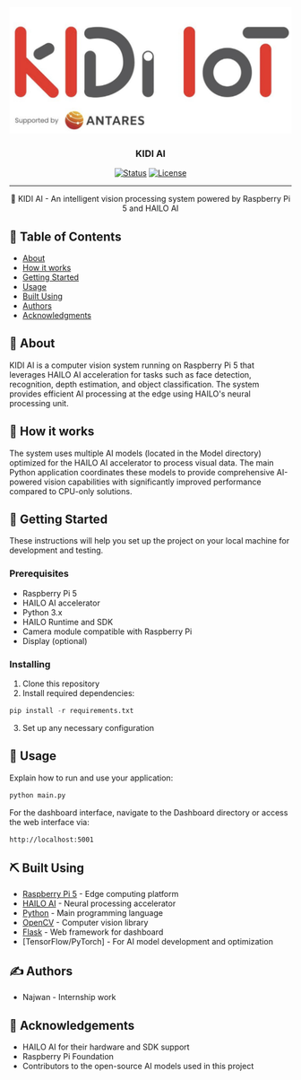 <p align="center">
  <a href="" rel="noopener">
 <img src="Dashboard/logo.png" alt="KIDI AI logo"></a>
</p>

<h3 align="center">KIDI AI</h3>

<div align="center">

[![Status](https://img.shields.io/badge/status-active-success.svg)]()
[![License](https://img.shields.io/badge/license-MIT-blue.svg)](/LICENSE)

</div>

---

<p align="center"> 🤖 KIDI AI - An intelligent vision processing system powered by Raspberry Pi 5 and HAILO AI
    <br> 
</p>

## 📝 Table of Contents

- [About](#about)
- [How it works](#working)
- [Getting Started](#getting_started)
- [Usage](#usage)
- [Built Using](#built_using)
- [Authors](#authors)
- [Acknowledgments](#acknowledgement)

## 🧐 About <a name = "about"></a>

KIDI AI is a computer vision system running on Raspberry Pi 5 that leverages HAILO AI acceleration for tasks such as face detection, recognition, depth estimation, and object classification. The system provides efficient AI processing at the edge using HAILO's neural processing unit.

## 💭 How it works <a name = "working"></a>

The system uses multiple AI models (located in the Model directory) optimized for the HAILO AI accelerator to process visual data. The main Python application coordinates these models to provide comprehensive AI-powered vision capabilities with significantly improved performance compared to CPU-only solutions.

## 🏁 Getting Started <a name = "getting_started"></a>

These instructions will help you set up the project on your local machine for development and testing.

### Prerequisites

* Raspberry Pi 5
* HAILO AI accelerator
* Python 3.x
* HAILO Runtime and SDK
* Camera module compatible with Raspberry Pi
* Display (optional)

### Installing

1. Clone this repository
2. Install required dependencies:

```py
pip install -r requirements.txt
```

3. Set up any necessary configuration

## 🎈 Usage <a name = "usage"></a>

Explain how to run and use your application:

```py
python main.py
```
For the dashboard interface, navigate to the Dashboard directory or access the web interface via:

```
http://localhost:5001
```

## ⛏️ Built Using <a name = "built_using"></a>

- [Raspberry Pi 5](https://www.raspberrypi.org/) - Edge computing platform
- [HAILO AI](https://hailo.ai/) - Neural processing accelerator
- [Python](https://www.python.org/) - Main programming language
- [OpenCV](https://opencv.org/) - Computer vision library
- [Flask](https://flask.palletsprojects.com/) - Web framework for dashboard
- [TensorFlow/PyTorch] - For AI model development and optimization

## ✍️ Authors <a name = "authors"></a>

- Najwan - Internship work

## 🎉 Acknowledgements <a name = "acknowledgement"></a>

- HAILO AI for their hardware and SDK support
- Raspberry Pi Foundation
- Contributors to the open-source AI models used in this project